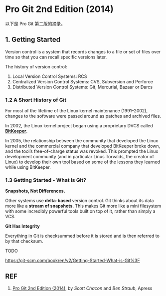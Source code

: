 # Pro Git 2nd Edition (2014)

以下是 Pro Git 第二版的摘录。

## 1. Getting Started

Version control is a system that records changes to a file or set of files over time so that you can recall specific versions later. 

The history of version control:

1. Local Version Control Systems: RCS
1. Centralized Version Control Systems: CVS, Subversion and Perforce
1. Distributed Version Control Systems: Git, Mercurial, Bazaar or Darcs

### 1.2 A Short History of Git

For most of the lifetime of the Linux kernel maintenance (1991–2002), changes to the software were passed around as patches and archived files.

In 2002, the Linux kernel project began using a proprietary DVCS called [**BitKeeper**](https://www.bitkeeper.org/).

In 2005, the relationship between the community that developed the Linux kernel and the commercial company that developed BitKeeper broke down, and the tool’s free-of-charge status was revoked. This prompted the Linux development community (and in particular Linus Torvalds, the creator of Linux) to develop their own tool based on some of the lessons they learned while using BitKeeper.

### 1.3 Getting Started - What is Git?

**Snapshots, Not Differences.**

Other systems use **delta-based** version control. Git thinks about its data more like a **stream of snapshots**. This makes Git more like a mini filesystem with some incredibly powerful tools built on top of it, rather than simply a VCS.

**Git Has Integrity**

Everything in Git is checksummed before it is stored and is then referred to by that checksum.

TODO

https://git-scm.com/book/en/v2/Getting-Started-What-is-Git%3F

## REF

1. [Pro Git 2nd Edition (2014)][1], by *Scott Chacon* and *Ben Straub*, Apress

[1]: https://git-scm.com/book/en/v2 "Pro Git"
